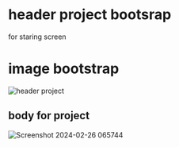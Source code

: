 # header project bootsrap
for staring screen
# image bootstrap
![header project](https://github.com/AbdullahMohammed55/Bootstrap-project/assets/141630784/0ec74f99-f6fb-4deb-a173-fc1d321f7a15)

## body for project

![Screenshot 2024-02-26 065744](https://github.com/AbdullahMohammed55/Bootstrap-project/assets/141630784/142ca795-53df-4d04-b7f6-feea5c3dc071)
